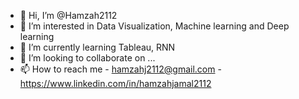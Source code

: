 - 👋 Hi, I’m @Hamzah2112
- 👀 I’m interested in Data Visualization, Machine learning and Deep learning
- 🌱 I’m currently learning Tableau, RNN
- 💞️ I’m looking to collaborate on ...
- 📫 How to reach me - hamzahj2112@gmail.com
                     - https://www.linkedin.com/in/hamzahjamal2112


<!---
Hamzah2112/Hamzah2112 is a ✨ special ✨ repository because its `README.md` (this file) appears on your GitHub profile.
You can click the Preview link to take a look at your changes.
--->
